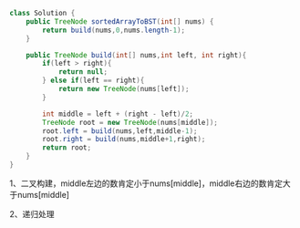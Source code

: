```java
class Solution {
    public TreeNode sortedArrayToBST(int[] nums) {
        return build(nums,0,nums.length-1);
    }

    public TreeNode build(int[] nums,int left, int right){
        if(left > right){
            return null;
        } else if(left == right){
            return new TreeNode(nums[left]);
        }

        int middle = left + (right - left)/2;
        TreeNode root = new TreeNode(nums[middle]);
        root.left = build(nums,left,middle-1);
        root.right = build(nums,middle+1,right);
        return root;
    }
}
```

1、二叉构建，middle左边的数肯定小于nums[middle]，middle右边的数肯定大于nums[middle]

2、递归处理







































